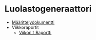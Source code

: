 # Luolastogeneraattori

- [Määrittelydokumentti](https://github.com/KalliMiika/luolastogeneraattori/blob/master/dokumentaatio/m%C3%A4%C3%A4rittelydokumentti.md)
- Viikkoraportit
  - [Viikon 1 Raportti](https://github.com/KalliMiika/luolastogeneraattori/blob/master/dokumentaatio/viikko_raportti_1.md)
